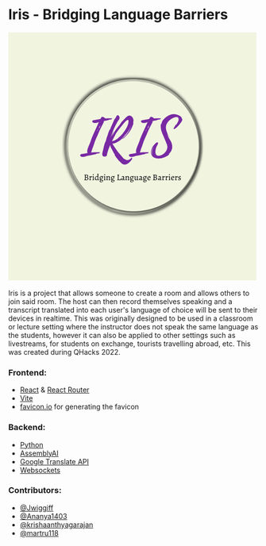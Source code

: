 # Iris - Bridging Language Barriers
![alt text](https://github.com/Jwiggiff/QHacks22/blob/main/Logo/iris%20(2).png)

Iris is a project that allows someone to create a room and allows others to join said room. The host can then record themselves speaking and a transcript translated into each user's language of choice will be sent to their devices in realtime. This was originally designed to be used in a classroom or lecture setting where the instructor does not speak the same language as the students, however it can also be applied to other settings such as livestreams, for students on exchange, tourists travelling abroad, etc. This was created during QHacks 2022.

### Frontend:
- [React](https://reactjs.org/) & [React Router](https://reactrouter.com/)
- [Vite](https://vitejs.dev/)
- [favicon.io](https://favicon.io/) for generating the favicon


### Backend:
- [Python](https://www.python.org/)
- [AssemblyAI](https://www.assemblyai.com/)
- [Google Translate API](https://cloud.google.com/translate)
- [Websockets](https://websockets.readthedocs.io/en/stable/#)


### Contributors:
- [@Jwiggiff](https://github.com/Jwiggiff)
- [@Ananya1403](https://github.com/Ananya1403)
- [@krishaanthyagarajan](https://github.com/krishaanthyagarajan)
- [@martru118](https://github.com/martru118)
